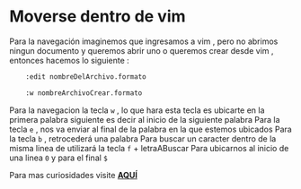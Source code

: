 # Moverse dentro de vim
Para la navegación imaginemos que ingresamos a vim , pero no abrimos ningun
documento y queremos abrir uno o queremos crear desde vim , entonces hacemos lo
siguiente : 
```sh
	:edit nombreDelArchivo.formato
```

```sh
	:w nombreArchivoCrear.formato
```

Para la navegacion la tecla `w` , lo que hara esta tecla es ubicarte en la primera palabra siguiente es decir al inicio de la siguiente palabra
Para la tecla `e` , nos va enviar al final de la palabra en la que estemos ubicados
Para la tecla `b` , retrocederá una palabra
Para buscar un caracter dentro de la misma linea de utilizará la tecla `f` + letraABuscar
Para ubicarnos al inicio de una linea `0` y para el final `$`


Para mas curiosidades visite [**AQUÍ**](https://www.youtube.com/watch?v=xg8LVpKZwI4)
